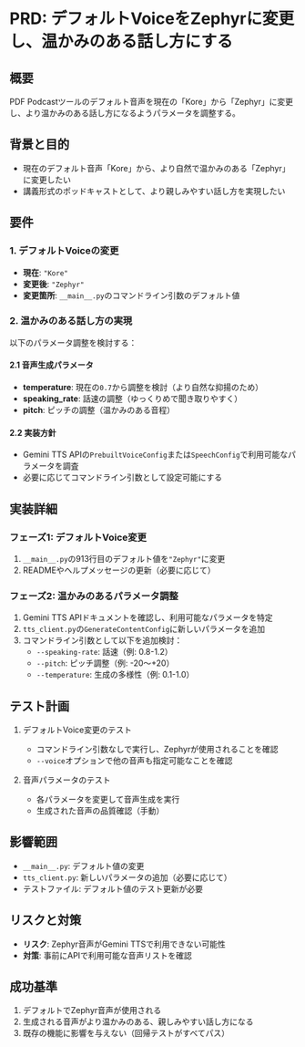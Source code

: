 # PRD: デフォルトVoiceをZephyrに変更し、温かみのある話し方にする

## 概要
PDF Podcastツールのデフォルト音声を現在の「Kore」から「Zephyr」に変更し、より温かみのある話し方になるようパラメータを調整する。

## 背景と目的
- 現在のデフォルト音声「Kore」から、より自然で温かみのある「Zephyr」に変更したい
- 講義形式のポッドキャストとして、より親しみやすい話し方を実現したい

## 要件

### 1. デフォルトVoiceの変更
- **現在**: `"Kore"`
- **変更後**: `"Zephyr"`
- **変更箇所**: `__main__.py`のコマンドライン引数のデフォルト値

### 2. 温かみのある話し方の実現
以下のパラメータ調整を検討する：

#### 2.1 音声生成パラメータ
- **temperature**: 現在の`0.7`から調整を検討（より自然な抑揚のため）
- **speaking_rate**: 話速の調整（ゆっくりめで聞き取りやすく）
- **pitch**: ピッチの調整（温かみのある音程）

#### 2.2 実装方針
- Gemini TTS APIの`PrebuiltVoiceConfig`または`SpeechConfig`で利用可能なパラメータを調査
- 必要に応じてコマンドライン引数として設定可能にする

## 実装詳細

### フェーズ1: デフォルトVoice変更
1. `__main__.py`の913行目のデフォルト値を`"Zephyr"`に変更
2. READMEやヘルプメッセージの更新（必要に応じて）

### フェーズ2: 温かみのあるパラメータ調整
1. Gemini TTS APIドキュメントを確認し、利用可能なパラメータを特定
2. `tts_client.py`の`GenerateContentConfig`に新しいパラメータを追加
3. コマンドライン引数として以下を追加検討：
   - `--speaking-rate`: 話速（例: 0.8-1.2）
   - `--pitch`: ピッチ調整（例: -20〜+20）
   - `--temperature`: 生成の多様性（例: 0.1-1.0）

## テスト計画
1. デフォルトVoice変更のテスト
   - コマンドライン引数なしで実行し、Zephyrが使用されることを確認
   - `--voice`オプションで他の音声も指定可能なことを確認

2. 音声パラメータのテスト
   - 各パラメータを変更して音声生成を実行
   - 生成された音声の品質確認（手動）

## 影響範囲
- `__main__.py`: デフォルト値の変更
- `tts_client.py`: 新しいパラメータの追加（必要に応じて）
- テストファイル: デフォルト値のテスト更新が必要

## リスクと対策
- **リスク**: Zephyr音声がGemini TTSで利用できない可能性
- **対策**: 事前にAPIで利用可能な音声リストを確認

## 成功基準
1. デフォルトでZephyr音声が使用される
2. 生成される音声がより温かみのある、親しみやすい話し方になる
3. 既存の機能に影響を与えない（回帰テストがすべてパス）